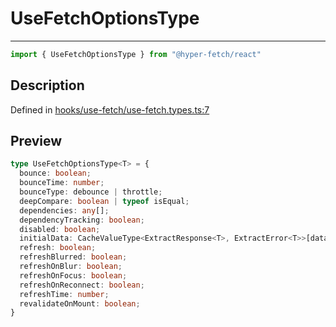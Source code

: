 

# UseFetchOptionsType

<div class="api-docs__separator" data-reactroot="">

---

</div><div class="api-docs__import" data-reactroot="">

```ts
import { UseFetchOptionsType } from "@hyper-fetch/react"
```

</div><div class="api-docs__section">

## Description

</div><div class="api-docs__description"><span class="api-docs__do-not-parse">



</span></div><p class="api-docs__definition">

Defined in [hooks/use-fetch/use-fetch.types.ts:7](https://github.com/BetterTyped/hyper-fetch/blob/c746dc1f/packages/react/src/hooks/use-fetch/use-fetch.types.ts#L7)

</p><div class="api-docs__section">

## Preview

</div><div class="api-docs__preview type">

```ts
type UseFetchOptionsType<T> = {
  bounce: boolean; 
  bounceTime: number; 
  bounceType: debounce | throttle; 
  deepCompare: boolean | typeof isEqual; 
  dependencies: any[]; 
  dependencyTracking: boolean; 
  disabled: boolean; 
  initialData: CacheValueType<ExtractResponse<T>, ExtractError<T>>[data] | null; 
  refresh: boolean; 
  refreshBlurred: boolean; 
  refreshOnBlur: boolean; 
  refreshOnFocus: boolean; 
  refreshOnReconnect: boolean; 
  refreshTime: number; 
  revalidateOnMount: boolean; 
}
```

</div>